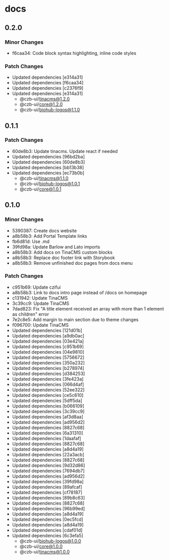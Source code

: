# docs

## 0.2.0

### Minor Changes

- f6caa34: Code block syntax highlighting, inline code styles

### Patch Changes

- Updated dependencies [e314a31]
- Updated dependencies [f6caa34]
- Updated dependencies [c2376f9]
- Updated dependencies [e314a31]
  - @czb-ui/tinacms@1.2.0
  - @czb-ui/core@1.2.0
  - @czb-ui/biohub-logos@1.1.0

## 0.1.1

### Patch Changes

- 60de8b3: Update tinacms. Update react if needed
- Updated dependencies [96bd2ba]
- Updated dependencies [60de8b3]
- Updated dependencies [bb13b38]
- Updated dependencies [ec73b0b]
  - @czb-ui/tinacms@1.1.0
  - @czb-ui/biohub-logos@1.0.1
  - @czb-ui/core@1.0.1

## 0.1.0

### Minor Changes

- 5390387: Create docs website
- a8b58b3: Add Portal Template links
- fb6d81d: Use .md
- 39fd98a: Update Barlow and Lato imports
- a8b58b3: Add docs on TinaCMS custom blocks
- a8b58b3: Replace doc footer link with Storybook
- a8b58b3: Remove unfinished doc pages from docs menu

### Patch Changes

- c951b69: Update czifui
- a8b58b3: Link to docs intro page instead of /docs on homepage
- c131942: Update TinaCMS
- 3c39cc9: Update TinaCMS
- 7dad823: Fix "A title element received an array with more than 1 element as children" error
- 7e2c8e5: Add margin to main section due to theme changes
- f096700: Update TinaCMS
- Updated dependencies [121d01b]
- Updated dependencies [a9db0ac]
- Updated dependencies [03e421a]
- Updated dependencies [c951b69]
- Updated dependencies [04e9810]
- Updated dependencies [5756672]
- Updated dependencies [350a232]
- Updated dependencies [b278974]
- Updated dependencies [d384253]
- Updated dependencies [3fe423a]
- Updated dependencies [066d4af]
- Updated dependencies [52ee322]
- Updated dependencies [ce5c610]
- Updated dependencies [5dff5da]
- Updated dependencies [b066109]
- Updated dependencies [3c39cc9]
- Updated dependencies [af3d8aa]
- Updated dependencies [ad956d2]
- Updated dependencies [8827c68]
- Updated dependencies [6a31310]
- Updated dependencies [1daafaf]
- Updated dependencies [8827c68]
- Updated dependencies [a8d4a19]
- Updated dependencies [22a3acb]
- Updated dependencies [8827c68]
- Updated dependencies [9d32d86]
- Updated dependencies [7694db7]
- Updated dependencies [ad956d2]
- Updated dependencies [39fd98a]
- Updated dependencies [89afcaf]
- Updated dependencies [cf78187]
- Updated dependencies [89b8c63]
- Updated dependencies [8827c68]
- Updated dependencies [96b99ed]
- Updated dependencies [a8d4a19]
- Updated dependencies [0ec5fcd]
- Updated dependencies [a8d4a19]
- Updated dependencies [cdaf01d]
- Updated dependencies [6c3efa5]
  - @czb-ui/biohub-logos@1.0.0
  - @czb-ui/core@1.0.0
  - @czb-ui/tinacms@1.0.0
